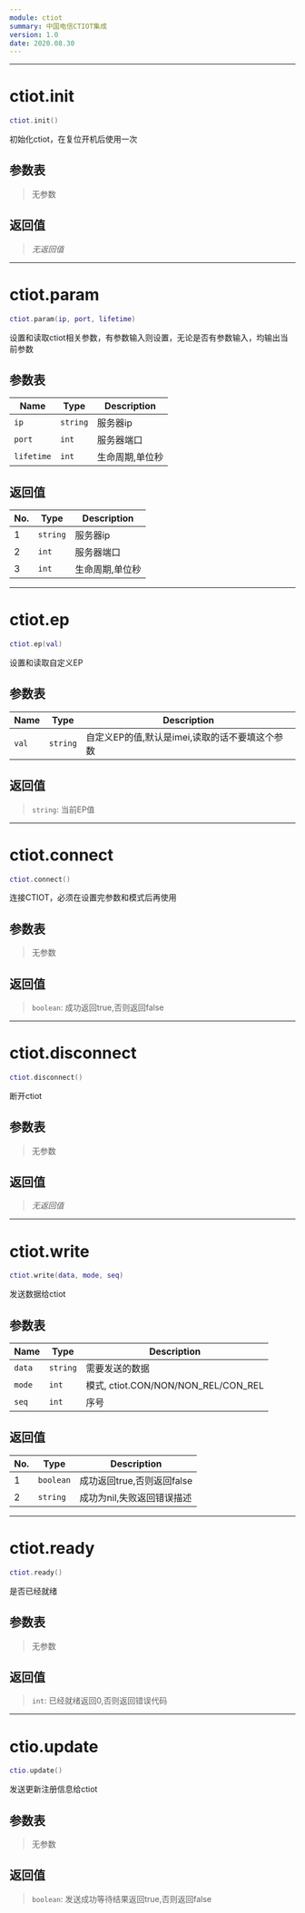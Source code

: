 ```yaml
---
module: ctiot
summary: 中国电信CTIOT集成
version: 1.0
date: 2020.08.30
---
```


--------------------------------------------------
# ctiot.init

```lua
ctiot.init()
```

初始化ctiot，在复位开机后使用一次

## 参数表

> 无参数

## 返回值

> *无返回值*


--------------------------------------------------
# ctiot.param

```lua
ctiot.param(ip, port, lifetime)
```

设置和读取ctiot相关参数，有参数输入则设置，无论是否有参数输入，均输出当前参数

## 参数表

Name | Type | Description
-----|------|--------------
`ip`|`string`| 服务器ip
`port`|`int`| 服务器端口
`lifetime`|`int`| 生命周期,单位秒

## 返回值

No. | Type | Description
----|------|--------------
1 |`string`| 服务器ip
2 |`int`| 服务器端口
3 |`int`| 生命周期,单位秒


--------------------------------------------------
# ctiot.ep

```lua
ctiot.ep(val)
```

设置和读取自定义EP

## 参数表

Name | Type | Description
-----|------|--------------
`val`|`string`| 自定义EP的值,默认是imei,读取的话不要填这个参数

## 返回值

> `string`: 当前EP值


--------------------------------------------------
# ctiot.connect

```lua
ctiot.connect()
```

连接CTIOT，必须在设置完参数和模式后再使用

## 参数表

> 无参数

## 返回值

> `boolean`: 成功返回true,否则返回false


--------------------------------------------------
# ctiot.disconnect

```lua
ctiot.disconnect()
```

断开ctiot

## 参数表

> 无参数

## 返回值

> *无返回值*


--------------------------------------------------
# ctiot.write

```lua
ctiot.write(data, mode, seq)
```

发送数据给ctiot

## 参数表

Name | Type | Description
-----|------|--------------
`data`|`string`| 需要发送的数据
`mode`|`int`| 模式, ctiot.CON/NON/NON_REL/CON_REL
`seq`|`int`| 序号

## 返回值

No. | Type | Description
----|------|--------------
1 |`boolean`| 成功返回true,否则返回false
2 |`string`| 成功为nil,失败返回错误描述


--------------------------------------------------
# ctiot.ready

```lua
ctiot.ready()
```

是否已经就绪

## 参数表

> 无参数

## 返回值

> `int`: 已经就绪返回0,否则返回错误代码


--------------------------------------------------
# ctio.update

```lua
ctio.update()
```

发送更新注册信息给ctiot

## 参数表

> 无参数

## 返回值

> `boolean`: 发送成功等待结果返回true,否则返回false


